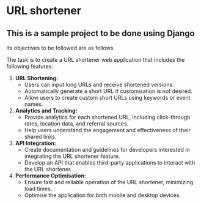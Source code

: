 # URL shortener

## This is a sample project to be done using Django

Its objectives to be followed are as follows

The task is to create a URL shortener web application that includes the following features:

1. **URL Shortening:**
    - Users can input long URLs and receive shortened versions.
    - Automatically generate a short URL if customisation is not desired.
    - Allow users to create custom short URLs using keywords or event names.
2. **Analytics and Tracking:**
    - Provide analytics for each shortened URL, including click-through rates, location data, and referral sources.
    - Help users understand the engagement and effectiveness of their shared links.
3. **API Integration:**
    - Create documentation and guidelines for developers interested in integrating the URL shortener feature.
    - Develop an API that enables third-party applications to interact with the URL shortener.
4. **Performance Optimisation:**
    - Ensure fast and reliable operation of the URL shortener, minimizing load times.
    - Optimise the application for both mobile and desktop devices.
